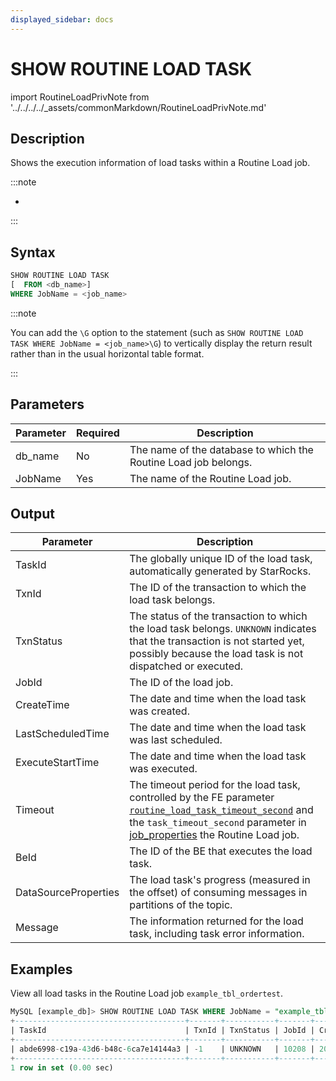 ```yaml
---
displayed_sidebar: docs
---
```


# SHOW ROUTINE LOAD TASK

import RoutineLoadPrivNote from '../../../../_assets/commonMarkdown/RoutineLoadPrivNote.md'

## Description

Shows the execution information of load tasks within a Routine Load job.

:::note

- <RoutineLoadPrivNote />

:::

## Syntax

```SQL
SHOW ROUTINE LOAD TASK
[  FROM <db_name>]
WHERE JobName = <job_name>
```

:::note

You can add the `\G` option to the statement (such as `SHOW ROUTINE LOAD TASK WHERE JobName = <job_name>\G`) to vertically display the return result rather than in the usual horizontal table format.

:::

## Parameters

| **Parameter** | **Required** | **Description**                                             |
| ------------- | ------------ | ----------------------------------------------------------- |
| db_name       | No           | The name of the database to which the Routine Load job belongs. |
| JobName       | Yes          | The name of the Routine Load job.                               |

## Output

| **Parameter**        | **Description**                                              |
| -------------------- | ------------------------------------------------------------ |
| TaskId               | The globally unique ID of the load task, automatically generated by StarRocks. |
| TxnId                | The ID of the transaction to which the load task belongs.        |
| TxnStatus            | The status of the transaction to which the load task belongs. `UNKNOWN` indicates that the transaction is not started yet, possibly because the load task is not dispatched or executed. |
| JobId                | The ID of the load job.                                          |
| CreateTime           | The date and time when the load task was created.            |
| LastScheduledTime    | The date and time when the load task was last scheduled.     |
| ExecuteStartTime     | The date and time when the load task was executed.           |
| Timeout              | The timeout period for the load task, controlled by the FE parameter [`routine_load_task_timeout_second`](../../../../administration/management/FE_configuration.md#routine_load_task_timeout_second) and the `task_timeout_second` parameter in [job_properties](./CREATE_ROUTINE_LOAD.md) the Routine Load job. |
| BeId                 | The ID of the BE that executes the load task.                    |
| DataSourceProperties | The load task's progress (measured in the offset) of consuming messages in partitions of the topic. |
| Message              | The information returned for the load task, including task error information. |

## Examples

View all load tasks in the Routine Load job `example_tbl_ordertest`.

```SQL
MySQL [example_db]> SHOW ROUTINE LOAD TASK WHERE JobName = "example_tbl_ordertest";  
+--------------------------------------+-------+-----------+-------+---------------------+---------------------+------------------+---------+------+------------------------------------+-----------------------------------------------------------------------------+
| TaskId                               | TxnId | TxnStatus | JobId | CreateTime          | LastScheduledTime   | ExecuteStartTime | Timeout | BeId | DataSourceProperties               | Message                                                                     |
+--------------------------------------+-------+-----------+-------+---------------------+---------------------+------------------+---------+------+------------------------------------+-----------------------------------------------------------------------------+
| abde6998-c19a-43d6-b48c-6ca7e14144a3 | -1    | UNKNOWN   | 10208 | 2023-12-22 12:46:10 | 2023-12-22 12:47:00 | NULL             | 60      | -1   | Progress:{"0":6},LatestOffset:null | there is no new data in kafka/pulsar, wait for 10 seconds to schedule again |
+--------------------------------------+-------+-----------+-------+---------------------+---------------------+------------------+---------+------+------------------------------------+-----------------------------------------------------------------------------+
1 row in set (0.00 sec)
```
